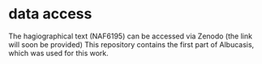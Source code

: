 # data access

The hagiographical text (NAF6195) can be accessed via Zenodo (the link will soon be provided)
This repository contains the first part of Albucasis, which was used for this work.